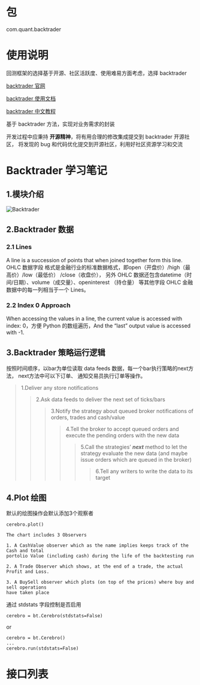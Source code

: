 # 包
com.quant.backtrader

# 使用说明
回测框架的选择基于开源、社区活跃度、使用难易方面考虑，选择 backtrader

[backtrader 官网](https://www.backtrader.com/)

[backtrader 使用文档](https://www.backtrader.com/docu/)

[backtrader 中文教程](https://blog.csdn.net/yaoyefengchen/article/details/135464834)

基于 backtrader 方法，实现对业务需求的封装

开发过程中应秉持 **开源精神**，将有用合理的修改集成提交到 backtrader 开源社区，
将发现的 bug 和代码优化提交到开源社区，利用好社区资源学习和交流

# Backtrader 学习笔记
## 1.模块介绍

![Backtrader](https://img-blog.csdnimg.cn/img_convert/5f7f367f514a6fdef46104c2ff59eb94.png)

## 2.Backtrader 数据

### 2.1 Lines
A line is a succession of points that when joined together form this line. OHLC 数据字段
格式是金融行业的标准数据格式，即open（开盘价）/high（最高价）/low（最低价） /close（收盘价），
另外 OHLC 数据还包含datetime（时间/日期）、volume（成交量）、openinterest （持仓量） 等其他字段
OHLC 金融数据中的每一列相当于一个 Lines。

### 2.2 Index 0 Approach
When accessing the values in a line, the current value is accessed with index: 0，方便 Python
的数组遍历，And the “last” output value is accessed with -1. 

## 3.Backtrader 策略运行逻辑
按照时间顺序，以bar为单位读取 data feeds 数据，每一个bar执行策略的next方法，
next方法中可以下订单、 通知交易员执行订单等操作。

>1.Deliver any store notifications 
>>2.Ask data feeds to deliver the next set of ticks/bars
>>>3.Notify the strategy about queued broker notifications of orders, trades and cash/value
>>>>4.Tell the broker to accept queued orders and execute the pending orders with the new data
>>>>>5.Call the strategies’ ***next*** method to let the strategy evaluate the new data (and maybe issue orders which are queued in the broker)
>>>>>>6.Tell any writers to write the data to its target

## 4.Plot 绘图
默认的绘图操作会默认添加3个观察者
```
cerebro.plot()

The chart includes 3 Observers

1. A CashValue observer which as the name implies keeps track of the Cash and total 
portolio Value (including cash) during the life of the backtesting run

2. A Trade Observer which shows, at the end of a trade, the actual Profit and Loss. 

3. A BuySell observer which plots (on top of the prices) where buy and sell operations 
have taken place
```
通过 stdstats 字段控制是否启用

```
cerebro = bt.Cerebro(stdstats=False)
``` 

or 
```
cerebro = bt.Cerebro()
...
cerebro.run(stdstats=False)
```


# 接口列表